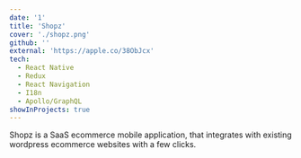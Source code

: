 ```yaml
---
date: '1'
title: 'Shopz'
cover: './shopz.png'
github: ''
external: 'https://apple.co/38ObJcx'
tech:
  - React Native
  - Redux
  - React Navigation
  - I18n
  - Apollo/GraphQL
showInProjects: true
---
```


Shopz is a SaaS ecommerce mobile application, that integrates with existing wordpress ecommerce websites with a few clicks.

